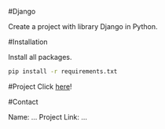 #Django

Create a project with library Django in Python. 

#Installation

Install all packages.

```bash
pip install -r requirements.txt
```

#Project
Click [here](https://dovanthien.github.io/ITMO_ICT_WebDevelopment_2021-2022/)!

#Contact

Name: ...
Project Link: ...